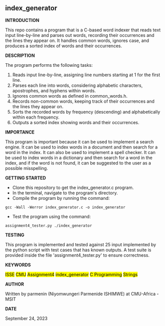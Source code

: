 ## index_generator

__INTRODUCTION__

This repo contains a program that is a C-based word indexer that reads text input line-by-line and parses out words, recording their occurrences and the lines they appear on. It handles common words, ignores case, and produces a sorted index of words and their occurrences.

__DESCRIPTION__

The program performs the following tasks:

1. Reads input line-by-line, assigning line numbers starting at 1 for the first line.
2. Parses each line into words, considering alphabetic characters, apostrophes, and hyphens within words.
3. Ignores common words as defined in common_words.h.
4. Records non-common words, keeping track of their occurrences and the lines they appear on.
5. Sorts the recorded words by frequency (descending) and alphabetically within each frequency.
6. Outputs a sorted index showing words and their occurrences.


__IMPORTANCE__

This program is important because it can be used to implement a search engine. It can be used to index words in a document and then search for a word in the index. It can also be used to implement a spell checker. It can be used to index words in a dictionary and then search for a word in the index, and if the word is not found, it can be suggested to the user as a possible misspelling.


__GETTING STARTED__

* Clone this repository to get the index_generator.c program.
* In the terminal, navigate to the program's directory.
* Compile the program by running the command:
```
gcc -Wall -Werror index_generator.c -o index_generator
```
* Test the program using the command:
```
assignment4_tester.py ./index_generator
```
  
__TESTING__

This program is implemented and tested against 25 input implemented by the python script with test cases that has known outputs. A test suite is provided inside the file 'assignment4_tester.py' to ensure correctness.
  
 __KEYWORDS__

<mark>ISSE</mark>     <mark>CMU</mark>     <mark>Assignment4</mark>     <mark>index_generator</mark>     <mark>C Programming</mark>     <mark>Strings</mark>

  __AUTHOR__

 Written by parmenin (Niyomwungeri Parmenide ISHIMWE) at CMU-Africa - MSIT

 __DATE__

 September 24, 2023

